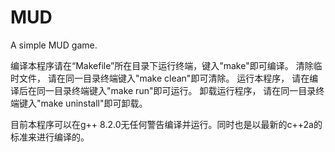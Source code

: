 # MUD
A simple MUD game.

编译本程序请在“Makefile”所在目录下运行终端，键入"make"即可编译。
清除临时文件，	请在同一目录终端键入"make clean"即可清除。
运行本程序，	请在编译后在同一目录终端键入"make run"即可运行。
卸载运行程序，	请在同一目录终端键入"make uninstall"即可卸载。

目前本程序可以在g++ 8.2.0无任何警告编译并运行。同时也是以最新的c++2a的标准来进行编译的。
